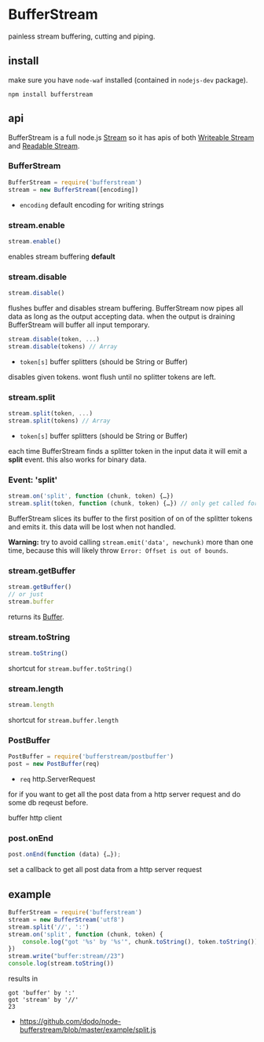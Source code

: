 # BufferStream

painless stream buffering, cutting and piping.

## install

make sure you have `node-waf` installed (contained in `nodejs-dev` package).

    npm install bufferstream

## api

BufferStream is a full node.js [Stream](http://nodejs.org/docs/v0.4.7/api/streams.html) so it has apis of both [Writeable Stream](http://nodejs.org/docs/v0.4.7/api/streams.html#writable_Stream) and [Readable Stream](http://nodejs.org/docs/v0.4.7/api/streams.html#readable_Stream).

### BufferStream

```javascript
BufferStream = require('bufferstream')
stream = new BufferStream([encoding])
```
 * `encoding` default encoding for writing strings

### stream.enable

```javascript
stream.enable()
```

enables stream buffering __default__

### stream.disable

```javascript
stream.disable()
```

flushes buffer and disables stream buffering.
BufferStream now pipes all data as long as the output accepting data.
when the output is draining BufferStream will buffer all input temporary.

```javascript
stream.disable(token, ...)
stream.disable(tokens) // Array
```
 * `token[s]` buffer splitters (should be String or Buffer)

disables given tokens. wont flush until no splitter tokens are left.

### stream.split

```javascript
stream.split(token, ...)
stream.split(tokens) // Array
```
 * `token[s]` buffer splitters (should be String or Buffer)

each time BufferStream finds a splitter token in the input data it will emit a __split__ event.
this also works for binary data.

### Event: 'split'

```javascript
stream.on('split', function (chunk, token) {…})
stream.split(token, function (chunk, token) {…}) // only get called for given token
```

BufferStream slices its buffer to the first position of on of the splitter tokens and emits it.
this data will be lost when not handled.

__Warning:__ try to avoid calling `stream.emit('data', newchunk)` more than one time, because this will likely throw `Error: Offset is out of bounds`.

### stream.getBuffer

```javascript
stream.getBuffer()
// or just
stream.buffer
```

returns its [Buffer](http://nodejs.org/docs/v0.4.7/api/buffers.html).

### stream.toString

```javascript
stream.toString()
```

shortcut for `stream.buffer.toString()`

### stream.length

```javascript
stream.length
```

shortcut for `stream.buffer.length`

### PostBuffer

```javascript
PostBuffer = require('bufferstream/postbuffer')
post = new PostBuffer(req)
```
 * `req` http.ServerRequest

for if you want to get all the post data from a http server request and do some db reqeust before.

buffer http client

### post.onEnd

```javascript
post.onEnd(function (data) {…});
```

set a callback to get all post data from a http server request

## example

```javascript
BufferStream = require('bufferstream')
stream = new BufferStream('utf8')
stream.split('//', ':')
stream.on('split', function (chunk, token) {
    console.log("got '%s' by '%s'", chunk.toString(), token.toString())
})
stream.write("buffer:stream//23")
console.log(stream.toString())
```

results in

    got 'buffer' by ':'
    got 'stream' by '//'
    23

* https://github.com/dodo/node-bufferstream/blob/master/example/split.js

